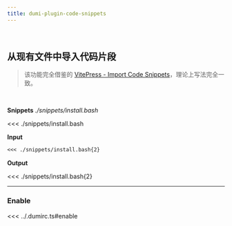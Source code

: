 ```yaml
---
title: dumi-plugin-code-snippets
---
```


<br>

## 从现有文件中导入代码片段

> 该功能完全借鉴的 [VitePress - Import Code Snippets](https://vitepress.dev/guide/markdown#import-code-snippets)，理论上写法完全一致。

<br>

**Snippets** <i>./snippets/install.bash</i>

<<< ./snippets/install.bash

**Input**

```markdown
<<< ./snippets/install.bash{2}
```

**Output**

<<< ./snippets/install.bash{2}

---

### Enable

<<< ../.dumirc.ts#enable
